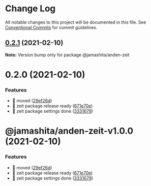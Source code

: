 # Change Log

All notable changes to this project will be documented in this file.
See [Conventional Commits](https://conventionalcommits.org) for commit guidelines.

## [0.2.1](https://github.com/jamashita/anden.git/packages/zeit/compare/@jamashita/anden-zeit@0.2.0...@jamashita/anden-zeit@0.2.1) (2021-02-10)

**Note:** Version bump only for package @jamashita/anden-zeit





# 0.2.0 (2021-02-10)


### Features

* 🎸 moved ([29ef26d](https://github.com/jamashita/anden.git/packages/zeit/commit/29ef26d9403ae718720fa9706f01c860b9a5d79a))
* 🎸 zeit package release ready ([671e70e](https://github.com/jamashita/anden.git/packages/zeit/commit/671e70ea4abf2439b8c1ad9fbc8913fc85740f0e))
* 🎸 zeit package settings done ([3331679](https://github.com/jamashita/anden.git/packages/zeit/commit/333167982afb24b0fa10d3dacdde90df8f650c02))





# @jamashita/anden-zeit-v1.0.0 (2021-02-10)


### Features

* 🎸 moved ([29ef26d](https://github.com/jamashita/anden/commit/29ef26d9403ae718720fa9706f01c860b9a5d79a))
* 🎸 zeit package release ready ([671e70e](https://github.com/jamashita/anden/commit/671e70ea4abf2439b8c1ad9fbc8913fc85740f0e))
* 🎸 zeit package settings done ([3331679](https://github.com/jamashita/anden/commit/333167982afb24b0fa10d3dacdde90df8f650c02))
